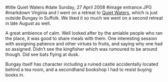 #title Quiet Waters
#date Sunday, 27 April 2008
#image entrance.JPG
#markdown
Virginia and I went on a retreat to
[Quiet Waters](https://www.quietwaters.org.uk/),
which is just outside Bungay in Suffolk. We liked it so much we went on a second retreat in late August as well.

A great ambience of calm.   Well looked after by the amiable people who ran the place, it was good to share meals with them.   One interesting session with assigning patience and other virtues to fruits, and saying why one had so assigned.   Didn't see the kingfisher which was rumoured to be around though. Did see bats flying at dusk.

Bungay itself has character including a ruined castle accidentally located behind a tea room, and a secondhand bookshop I had to resist buying books in.
